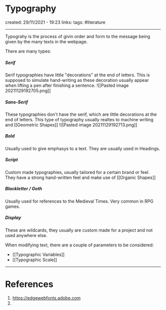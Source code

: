 # Typography
created: 29/11/2021 - 19:23
links:
tags: #literature

---

Typograhy is the process of givin order and form to the message being given by the many texts in the webpage.


There are many types:

##### Serif
Serif typographies have little "decorations" at the end of letters. This is supposed to simulate hand-writing as these decoration usually appear when lifting a pen after finishing a sentence.
![[Pasted image 20211129192705.png]]


##### Sans-Serif
These typographies don't have the serif, which are little decorations at the end of letters. This type of typography usually realtes to machine writing and [[Geometric Shapes]]
![[Pasted image 20211129192713.png]]

##### Bold
Usually used to give emphasys to a text. They are usually used in Headings.

##### Script
Custom made typographies, usually tailored for a certain brand or feel. They have a strong hand-written feel and make use of [[Organic Shapes]]

##### Blackletter / Goth
Usually used for references to the Medieval Times. Very common in RPG games.

##### Display
These are wildcards, they usually are custom made for a project and not used anywhere else.

When modifying text, there are a couple of parameters to be considered:
- [[Typographic Variables]]
- [[Typographic Scale]]



---

# References
1. https://edgewebfonts.adobe.com
2. 